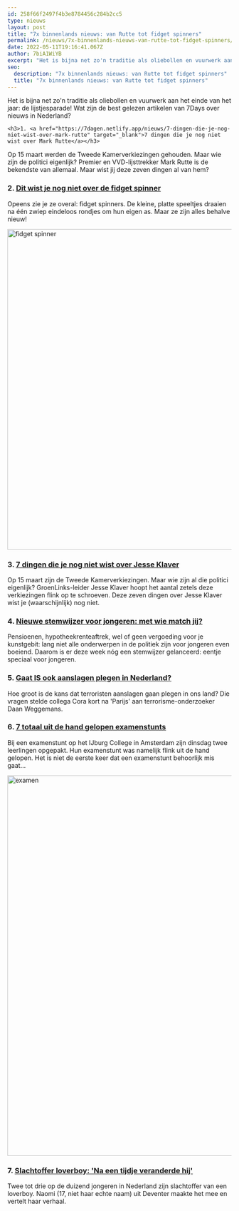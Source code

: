 ```yaml
---
id: 258f66f2497f4b3e8784456c284b2cc5
type: nieuws
layout: post
title: "7x binnenlands nieuws: van Rutte tot fidget spinners"
permalink: /nieuws/7x-binnenlands-nieuws-van-rutte-tot-fidget-spinners/
date: 2022-05-11T19:16:41.067Z
author: 7biA1WiYB
excerpt: "Het is bijna net zo'n traditie als oliebollen en vuurwerk aan het einde van het jaar: de lijstjesparade! Wat zijn de best gelezen artikelen van 7Days over nieuws in Nederland?  "
seo:
  description: "7x binnenlands nieuws: van Rutte tot fidget spinners"
  title: "7x binnenlands nieuws: van Rutte tot fidget spinners"
---
```

Het is bijna net zo'n traditie als oliebollen en vuurwerk aan het einde van het jaar: de lijstjesparade! Wat zijn de best gelezen artikelen van 7Days over nieuws in Nederland?  

    <h3>1. <a href="https://7dagen.netlify.app/nieuws/7-dingen-die-je-nog-niet-wist-over-mark-rutte" target="_blank">7 dingen die je nog niet wist over Mark Rutte</a></h3>
<p>Op 15 maart werden de Tweede Kamerverkiezingen gehouden. Maar wie zijn de politici eigenlijk? Premier en VVD-lijsttrekker Mark Rutte is de bekendste van allemaal. Maar wist jij deze zeven dingen al van hem?</p>
<h3>2. <a href="https://7dagen.netlify.app/nieuws/dit-wist-je-nog-niet-over-de-fidget-spinner" target="_blank">Dit wist je nog niet over de fidget spinner</a></h3>
<p>Opeens zie je ze overal: fidget spinners. De kleine, platte speeltjes draaien na één zwiep eindeloos rondjes om hun eigen as. Maar ze zijn alles behalve nieuw!</p>
<p><div class="media media-element-container media-default"><div id="file-420551" class="file file-image file-image-jpeg">

        
  
  <div class="content">
    <img alt="fidget spinner" title="Foto: Pexels" height="719" width="1280" class="media-element file-default" data-delta="1" src="https://7dagen.netlify.app/sites/default/files/pexels-photo-422285_0.jpeg">  </div>

  
</div>
</div>
<h3>3. <a href="https://7dagen.netlify.app/nieuws/7-dingen-die-je-nog-niet-wist-over-jesse-klaver" target="_blank">7 dingen die je nog niet wist over Jesse Klaver</a></h3>
<p>Op 15 maart zijn de Tweede Kamerverkiezingen. Maar wie zijn al die politici eigenlijk? GroenLinks-leider Jesse Klaver hoopt het aantal zetels deze verkiezingen flink op te schroeven. Deze zeven dingen over Jesse Klaver wist je (waarschijnlijk) nog niet.</p>
<h3>4. <a href="https://7dagen.netlify.app/nieuws/nieuwe-stemwijzer-voor-jongeren-met-wie-match-jij" target="_blank">Nieuwe stemwijzer voor jongeren: met wie match jij?</a></h3>
<p>Pensioenen, hypotheekrenteaftrek, wel of geen vergoeding voor je kunstgebit: lang niet alle onderwerpen in de politiek zijn voor jongeren even boeiend. Daarom is er deze week nóg een stemwijzer gelanceerd: eentje speciaal voor jongeren. </p>
<h3>5. <a href="https://7dagen.netlify.app/nieuws/gaat-ook-aanslagen-plegen-nederland-0" target="_blank">Gaat IS ook aanslagen plegen in Nederland?</a></h3>
<p>Hoe groot is de kans dat terroristen aanslagen gaan plegen in ons land? Die vragen stelde collega Cora kort na 'Parijs' aan terrorisme-onderzoeker Daan Weggemans.</p>
<h3>6. <a href="https://7dagen.netlify.app/school-nieuws/7-totaal-uit-de-hand-gelopen-examenstunts" target="_blank">7 totaal uit de hand gelopen examenstunts</a></h3>
<p>Bij een examenstunt op het IJburg College in Amsterdam zijn dinsdag twee leerlingen opgepakt. Hun examenstunt was namelijk flink uit de hand gelopen. Het is niet de eerste keer dat een examenstunt behoorlijk mis gaat...</p>
<p><div class="media media-element-container media-default"><div id="file-420552" class="file file-image file-image-jpeg">

        
  
  <div class="content">
    <img alt="examen" title="Foto: Pexels" height="853" width="1280" class="media-element file-default" data-delta="1" src="https://7dagen.netlify.app/sites/default/files/pen-writing-notes-studying_0.jpg">  </div>

  
</div>
</div>
<h3>7. <a href="https://7dagen.netlify.app/nieuws/slachtoffer-loverboy-%E2%80%98na-een-tijdje-veranderde-hij%E2%80%99" target="_blank">Slachtoffer loverboy: 'Na een tijdje veranderde hij'</a></h3>
<p>Twee tot drie op de duizend jongeren in Nederland zijn slachtoffer van een loverboy. Naomi (17, niet haar echte naam) uit Deventer maakte het mee en vertelt haar verhaal. </p>  
